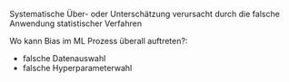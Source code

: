 Systematische Über- oder Unterschätzung verursacht durch die falsche Anwendung statistischer Verfahren

Wo kann Bias im ML Prozess überall auftreten?:
- falsche Datenauswahl
- falsche Hyperparameterwahl